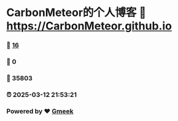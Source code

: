 # CarbonMeteor的个人博客 :link: https://CarbonMeteor.github.io 
### :page_facing_up: [16](https://CarbonMeteor.github.io/tag.html) 
### :speech_balloon: 0 
### :hibiscus: 35803 
### :alarm_clock: 2025-03-12 21:53:21 
### Powered by :heart: [Gmeek](https://github.com/Meekdai/Gmeek)
